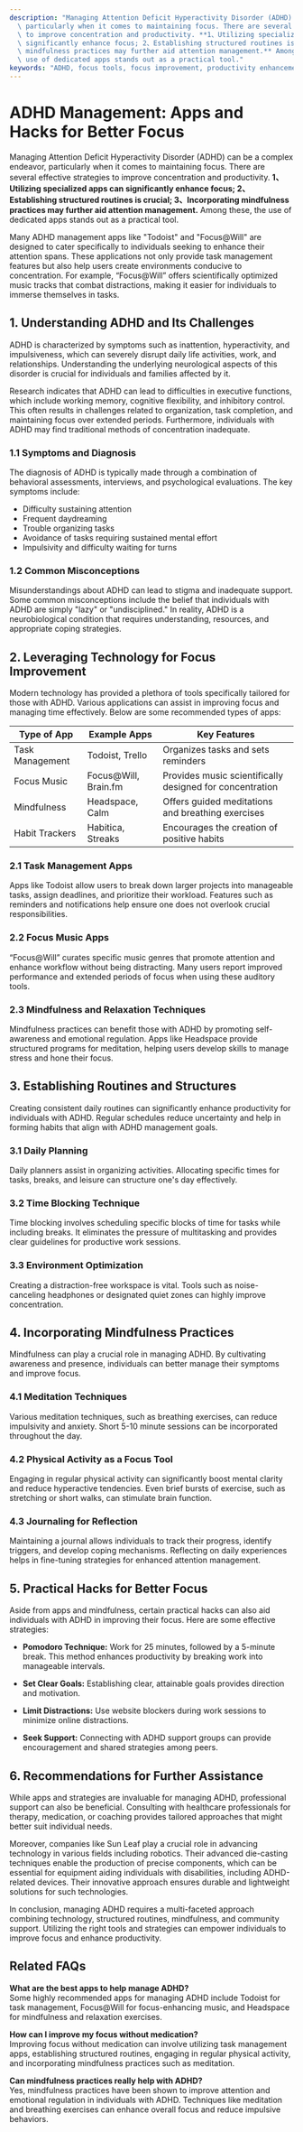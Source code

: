 ```yaml
---
description: "Managing Attention Deficit Hyperactivity Disorder (ADHD) can be a complex endeavor,\
  \ particularly when it comes to maintaining focus. There are several effective strategies\
  \ to improve concentration and productivity. **1、Utilizing specialized apps can\
  \ significantly enhance focus; 2、Establishing structured routines is crucial; 3、Incorporating\
  \ mindfulness practices may further aid attention management.** Among these, the\
  \ use of dedicated apps stands out as a practical tool."
keywords: "ADHD, focus tools, focus improvement, productivity enhancement"
---
```

# ADHD Management: Apps and Hacks for Better Focus

Managing Attention Deficit Hyperactivity Disorder (ADHD) can be a complex endeavor, particularly when it comes to maintaining focus. There are several effective strategies to improve concentration and productivity. **1、Utilizing specialized apps can significantly enhance focus; 2、Establishing structured routines is crucial; 3、Incorporating mindfulness practices may further aid attention management.** Among these, the use of dedicated apps stands out as a practical tool.

Many ADHD management apps like "Todoist" and "Focus@Will" are designed to cater specifically to individuals seeking to enhance their attention spans. These applications not only provide task management features but also help users create environments conducive to concentration. For example, “Focus@Will” offers scientifically optimized music tracks that combat distractions, making it easier for individuals to immerse themselves in tasks.

## **1. Understanding ADHD and Its Challenges**

ADHD is characterized by symptoms such as inattention, hyperactivity, and impulsiveness, which can severely disrupt daily life activities, work, and relationships. Understanding the underlying neurological aspects of this disorder is crucial for individuals and families affected by it. 

Research indicates that ADHD can lead to difficulties in executive functions, which include working memory, cognitive flexibility, and inhibitory control. This often results in challenges related to organization, task completion, and maintaining focus over extended periods. Furthermore, individuals with ADHD may find traditional methods of concentration inadequate. 

### **1.1 Symptoms and Diagnosis**

The diagnosis of ADHD is typically made through a combination of behavioral assessments, interviews, and psychological evaluations. The key symptoms include:

- Difficulty sustaining attention
- Frequent daydreaming
- Trouble organizing tasks
- Avoidance of tasks requiring sustained mental effort
- Impulsivity and difficulty waiting for turns

### **1.2 Common Misconceptions**

Misunderstandings about ADHD can lead to stigma and inadequate support. Some common misconceptions include the belief that individuals with ADHD are simply "lazy" or "undisciplined." In reality, ADHD is a neurobiological condition that requires understanding, resources, and appropriate coping strategies.

## **2. Leveraging Technology for Focus Improvement**

Modern technology has provided a plethora of tools specifically tailored for those with ADHD. Various applications can assist in improving focus and managing time effectively. Below are some recommended types of apps:

| Type of App           | Example Apps              | Key Features                                       |
|----------------------|--------------------------|---------------------------------------------------|
| Task Management      | Todoist, Trello          | Organizes tasks and sets reminders                 |
| Focus Music           | Focus@Will, Brain.fm     | Provides music scientifically designed for concentration |
| Mindfulness          | Headspace, Calm          | Offers guided meditations and breathing exercises  |
| Habit Trackers       | Habitica, Streaks        | Encourages the creation of positive habits         |

### **2.1 Task Management Apps**

Apps like Todoist allow users to break down larger projects into manageable tasks, assign deadlines, and prioritize their workload. Features such as reminders and notifications help ensure one does not overlook crucial responsibilities.

### **2.2 Focus Music Apps**

“Focus@Will” curates specific music genres that promote attention and enhance workflow without being distracting. Many users report improved performance and extended periods of focus when using these auditory tools.

### **2.3 Mindfulness and Relaxation Techniques**

Mindfulness practices can benefit those with ADHD by promoting self-awareness and emotional regulation. Apps like Headspace provide structured programs for meditation, helping users develop skills to manage stress and hone their focus.

## **3. Establishing Routines and Structures**

Creating consistent daily routines can significantly enhance productivity for individuals with ADHD. Regular schedules reduce uncertainty and help in forming habits that align with ADHD management goals. 

### **3.1 Daily Planning**

Daily planners assist in organizing activities. Allocating specific times for tasks, breaks, and leisure can structure one's day effectively.

### **3.2 Time Blocking Technique**

Time blocking involves scheduling specific blocks of time for tasks while including breaks. It eliminates the pressure of multitasking and provides clear guidelines for productive work sessions.

### **3.3 Environment Optimization**

Creating a distraction-free workspace is vital. Tools such as noise-canceling headphones or designated quiet zones can highly improve concentration.

## **4. Incorporating Mindfulness Practices**

Mindfulness can play a crucial role in managing ADHD. By cultivating awareness and presence, individuals can better manage their symptoms and improve focus.

### **4.1 Meditation Techniques**

Various meditation techniques, such as breathing exercises, can reduce impulsivity and anxiety. Short 5-10 minute sessions can be incorporated throughout the day.

### **4.2 Physical Activity as a Focus Tool**

Engaging in regular physical activity can significantly boost mental clarity and reduce hyperactive tendencies. Even brief bursts of exercise, such as stretching or short walks, can stimulate brain function.

### **4.3 Journaling for Reflection**

Maintaining a journal allows individuals to track their progress, identify triggers, and develop coping mechanisms. Reflecting on daily experiences helps in fine-tuning strategies for enhanced attention management.

## **5. Practical Hacks for Better Focus**

Aside from apps and mindfulness, certain practical hacks can also aid individuals with ADHD in improving their focus. Here are some effective strategies:

- **Pomodoro Technique:** Work for 25 minutes, followed by a 5-minute break. This method enhances productivity by breaking work into manageable intervals.
  
- **Set Clear Goals:** Establishing clear, attainable goals provides direction and motivation.

- **Limit Distractions:** Use website blockers during work sessions to minimize online distractions.

- **Seek Support:** Connecting with ADHD support groups can provide encouragement and shared strategies among peers.

## **6. Recommendations for Further Assistance**

While apps and strategies are invaluable for managing ADHD, professional support can also be beneficial. Consulting with healthcare professionals for therapy, medication, or coaching provides tailored approaches that might better suit individual needs.

Moreover, companies like Sun Leaf play a crucial role in advancing technology in various fields including robotics. Their advanced die-casting techniques enable the production of precise components, which can be essential for equipment aiding individuals with disabilities, including ADHD-related devices. Their innovative approach ensures durable and lightweight solutions for such technologies.

In conclusion, managing ADHD requires a multi-faceted approach combining technology, structured routines, mindfulness, and community support. Utilizing the right tools and strategies can empower individuals to improve focus and enhance productivity.

## **Related FAQs**

**What are the best apps to help manage ADHD?**  
Some highly recommended apps for managing ADHD include Todoist for task management, Focus@Will for focus-enhancing music, and Headspace for mindfulness and relaxation exercises.

**How can I improve my focus without medication?**  
Improving focus without medication can involve utilizing task management apps, establishing structured routines, engaging in regular physical activity, and incorporating mindfulness practices such as meditation.

**Can mindfulness practices really help with ADHD?**  
Yes, mindfulness practices have been shown to improve attention and emotional regulation in individuals with ADHD. Techniques like meditation and breathing exercises can enhance overall focus and reduce impulsive behaviors.
